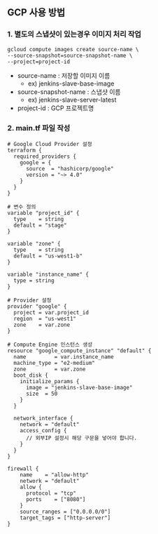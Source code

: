 ## GCP 사용 방법

### 1. 별도의 스냅샷이 있는경우 이미지 처리 작업
```
gcloud compute images create source-name \
--source-snapshot=source-snapshot-name \
--project=project-id
```
- source-name : 저장할 이미지 이름
  - ex) jenkins-slave-base-image
- source-snapshot-name : 스냅샷 이름
  - ex) jenkins-slave-server-latest
- project-id : GCP 프로젝트명

### 2. main.tf 파일 작성
```
# Google Cloud Provider 설정 
terraform { 
  required_providers { 
    google = { 
      source  = "hashicorp/google" 
      version = "~> 4.0" 
    } 
  } 
} 

# 변수 정의 
variable "project_id" { 
  type    = string 
  default = "stage" 
} 

variable "zone" { 
  type    = string 
  default = "us-west1-b" 
} 

variable "instance_name" { 
  type = string 
} 

# Provider 설정 
provider "google" { 
  project = var.project_id 
  region  = "us-west1" 
  zone    = var.zone 
} 

# Compute Engine 인스턴스 생성 
resource "google_compute_instance" "default" { 
  name         = var.instance_name 
  machine_type = "e2-medium" 
  zone         = var.zone 
  boot_disk { 
    initialize_params { 
      image = "jenkins-slave-base-image" 
      size  = 50 
    } 
  } 

  network_interface { 
    network = "default" 
    access_config { 
      // 외부IP 설정시 해당 구문을 넣어야 합니다.
    } 
  } 
}

firewall {
    name    = "allow-http"
    network = "default"
    allow {
      protocol = "tcp"
      ports    = ["8080"]
    }
    source_ranges = ["0.0.0.0/0"]
    target_tags = ["http-server"]
}
```